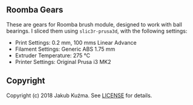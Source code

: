 ## Roomba Gears

These are gears for Roomba brush module, designed to work with ball
bearings. I sliced them using `slic3r-prusa3d`, with the following
settings:

- Print Settings: 0.2 mm, 100 mms Linear Advance
- Filament Settings: Generic ABS 1.75 mm
- Extruder Temperature: 275 °C
- Printer Settings: Original Prusa i3 MK2

## Copyright

Copyright (c) 2018 Jakub Kuźma. See [LICENSE](http://github.com/qoobaa/roomba-gears/raw/master/LICENSE) for details.
